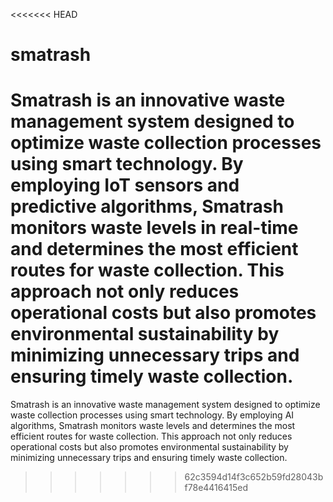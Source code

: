 <<<<<<< HEAD
# smatrash
Smatrash is an innovative waste management system designed to optimize waste collection processes using smart technology. By employing IoT sensors and predictive algorithms, Smatrash monitors waste levels in real-time and determines the most efficient routes for waste collection. This approach not only reduces operational costs but also promotes environmental sustainability by minimizing unnecessary trips and ensuring timely waste collection.
=======
Smatrash is an innovative waste management system designed to optimize waste collection processes using smart technology. By employing AI algorithms, Smatrash monitors waste levels  and determines the most efficient routes for waste collection. This approach not only reduces operational costs but also promotes environmental sustainability by minimizing unnecessary trips and ensuring timely waste collection.
>>>>>>> 62c3594d14f3c652b59fd28043bf78e4416415ed
